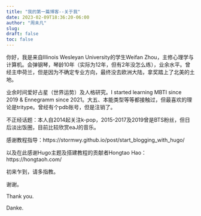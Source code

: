 ```yaml
---
title: "我的第一篇博客--关于我"
date: 2023-02-09T18:36:20-06:00
author: "周未凡"
slug:
draft: false
toc: false
---
```

<p>你好，我是来自Illinois Wesleyan University的学生Weifan Zhou，主修心理学与计算机。会弹钢琴，琴龄10年（实际为12年，但有2年没怎么练），业余水平。曾经主申荷兰，但是因为不确定专业方向，最终没去欧洲大陆，拿奖踏上了北美的土地。</p>

<p>业余时间爱好占星（世界运势）及人格研究。I started learning MBTI since 2019 & Ennegramm since 2021。大五、本能类型等等都接触过，但最喜欢的理论是tritype。曾经有个pdb账号，但是注销了。</p>
    
<p>不正经话题：本人自2014起关注k-pop，2015-2017及2019曾是BTS粉丝，但日后淡出饭圈，目前比较欣赏eaJ的音乐。</p>

<p>感谢教程指导：https://stormwy.github.io/post/start_blogging_with_hugo/</p>

<p>以及在此感谢Hugo主题及搭建教程的贡献者Hongtao Hao：https://hongtaoh.com/ </p>

<p>初来乍到，请多指教。</p>
<p>谢谢。</p>
<p>Thank you.</p>
<p>Danke.</p>